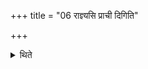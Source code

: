+++
title = "06 राज्ञ्यसि प्राची दिगिति"

+++

<details><summary>थिते</summary>

राज्ञ्यसि प्राची दिगिति पञ्च नाकसदः प्रतिदिशमेकां मध्ये ६
</details>
